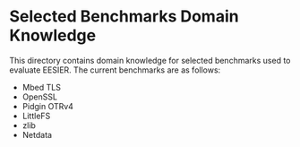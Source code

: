 # Selected Benchmarks Domain Knowledge

This directory contains domain knowledge for selected benchmarks used to
evaluate EESIER. The current benchmarks are as follows:
* Mbed TLS
* OpenSSL
* Pidgin OTRv4
* LittleFS
* zlib
* Netdata
